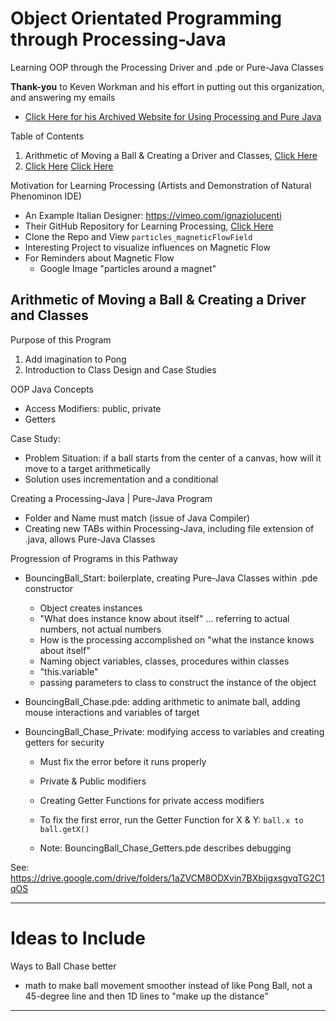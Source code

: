 # Object Orientated Programming through Processing-Java
Learning OOP through the Processing Driver and .pde or Pure-Java Classes

**Thank-you** to Keven Workman and his effort in putting out this organization, and answering my emails
- <a href="https://web.archive.org/web/20160403191056/http://staticvoidgames.com/tutorials/basicJava/fromProcessingToJava">Click Here for his Archived Website for Using Processing and Pure Java</a>

Table of Contents
1. Arithmetic of Moving a Ball & Creating a Driver and Classes, <a href="https://github.com/MercersKitchen/CS30/tree/master/Objective%20Processing-Java#arithmetic-of-moving-a-ball--creating-a-driver-and-classes">Click Here</a>
2. <a href="">Click Here</a>
<a href="">Click Here</a>

Motivation for Learning Processing (Artists and Demonstration of Natural Phenominon IDE)
- An Example Italian Designer: https://vimeo.com/ignaziolucenti
- Their GitHub Repository for Learning Processing, <a href="https://github.com/lignazio/Learning-Processing">Click Here</a>
- Clone the Repo and View ```particles_magneticFlowField```
- Interesting Project to visualize influences on Magnetic Flow
- For Reminders about Magnetic Flow
  - Google Image "particles around a magnet"

## Arithmetic of Moving a Ball & Creating a Driver and Classes
Purpose of this Program
1. Add imagination to Pong
2. Introduction to Class Design and Case Studies

OOP Java Concepts
- Access Modifiers: public, private
- Getters

Case Study:
- Problem Situation: if a ball starts from the center of a canvas, how will it move to a target arithmetically
- Solution uses incrementation and a conditional

Creating a Processing-Java | Pure-Java Program
- Folder and Name must match (issue of Java Compiler)
- Creating new TABs within Processing-Java, including file extension of .java, allows Pure-Java Classes

Progression of Programs in this Pathway
- BouncingBall_Start: boilerplate, creating Pure-Java Classes within .pde constructor
  - Object creates instances
  - "What does instance know about itself" ... referring to actual numbers, not actual numbers
  - How is the processing accomplished on "what the instance knows about itself"
  - Naming object variables, classes, procedures within classes
  - "this.variable"
  - passing parameters to class to construct the instance of the object

- BouncingBall_Chase.pde: adding arithmetic to animate ball, adding mouse interactions and variables of target

- BouncingBall_Chase_Private: modifying access to variables and creating getters for security
  - Must fix the error before it runs properly
  - Private & Public modifiers
  - Creating Getter Functions for private access modifiers
  - To fix the first error, run the Getter Function for X & Y: ```ball.x to ball.getX()```

  - Note: BouncingBall_Chase_Getters.pde describes debugging

See: https://drive.google.com/drive/folders/1aZVCM8ODXvin7BXbjjgxsgvqTG2C1qOS

---

# Ideas to Include
Ways to Ball Chase better
- math to make ball movement smoother instead of like Pong Ball, not a 45-degree line and then 1D lines to "make up the distance"




---
